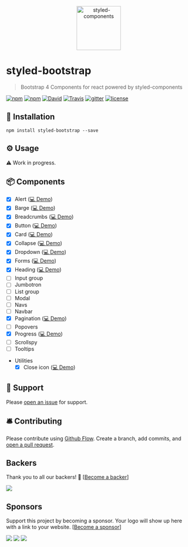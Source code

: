 <div align="center">
  <img src="https://raw.githubusercontent.com/xDae/styled-bootstrap/master/styled-logo.png" alt="styled-components" title="styled-components" width="120">
</div>

# styled-bootstrap
> Bootstrap 4 Components for react powered by styled-components

[![npm](https://img.shields.io/npm/dt/styled-bootstrap.svg)](https://www.npmjs.com/package/styled-bootstrap)
[![npm](https://img.shields.io/npm/v/styled-bootstrap.svg)](https://www.npmjs.com/package/styled-bootstrap)
[![David](https://img.shields.io/david/xDae/styled-bootstrap.svg)](https://david-dm.org/xDae/styled-bootstrap)
[![Travis](https://img.shields.io/travis/xDae/styled-bootstrap.svg)](https://travis-ci.org/xDae/styled-bootstrap)
[![gitter](https://badges.gitter.im/rollup/rollup.svg)](https://gitter.im/styled-bootstrap)
[![license](https://img.shields.io/github/license/mashape/apistatus.svg)](https://github.com/xDae/styled-bootstrap/blob/master/LICENSE)


## 🚀 Installation

```
npm install styled-bootstrap --save
```

## ⚙️ Usage

⚠️ Work in progress.

## 📦 Components
- [x] Alert ([💻 Demo](http://josemiguel.org/styled-bootstrap/?selectedKind=Alert))
- [x] Barge ([💻 Demo](http://josemiguel.org/styled-bootstrap/?selectedKind=Badge))
- [x] Breadcrumbs ([💻 Demo](http://josemiguel.org/styled-bootstrap/?selectedKind=Breadcrumb))
- [x] Button ([💻 Demo](http://josemiguel.org/styled-bootstrap/?selectedKind=Buttons))
- [x] Card ([💻 Demo](http://josemiguel.org/styled-bootstrap/?selectedKind=Card))
- [x] Collapse ([💻 Demo](http://josemiguel.org/styled-bootstrap/?selectedKind=Collapse))
- [x] Dropdown ([💻 Demo](http://josemiguel.org/styled-bootstrap/?selectedKind=Dropdown))
- [x] Forms ([💻 Demo](http://josemiguel.org/styled-bootstrap/?selectedKind=Forms))
- [x] Heading ([💻 Demo](http://josemiguel.org/styled-bootstrap/?selectedKind=Headings))
- [ ] Input group
- [ ] Jumbotron
- [ ] List group
- [ ] Modal
- [ ] Navs
- [ ] Navbar
- [x] Pagination ([💻 Demo](http://josemiguel.org/styled-bootstrap/?selectedKind=Pagination))
- [ ] Popovers
- [x] Progress ([💻 Demo](http://josemiguel.org/styled-bootstrap/?selectedKind=Progress))
- [ ] Scrollspy
- [ ] Tooltips 
- Utilities
  - [x] Close icon ([💻 Demo](http://josemiguel.org/styled-bootstrap/?selectedKind=CLoseIcon))

## 📖 Support

Please [open an issue](https://github.com/xDae/styled-bootstrap/issues/new) for support.

## 🛎 Contributing

Please contribute using [Github Flow](https://guides.github.com/introduction/flow/). Create a branch, add commits, and [open a pull request](https://github.com/xDae/styled-bootstrap/compare).

## Backers

Thank you to all our backers! 🙏 [[Become a backer](https://opencollective.com/parcel#backer)]

<a href="https://opencollective.com/styled-bootstrap#backers" target="_blank"><img src="https://opencollective.com/styled-bootstrap/backers.svg?width=890"></a>

## Sponsors

Support this project by becoming a sponsor. Your logo will show up here with a link to your website. [[Become a sponsor](https://opencollective.com/styled-bootstrap#sponsor)]

<a href="https://opencollective.com/styled-bootstrap/sponsor/0/website" target="_blank"><img src="https://opencollective.com/styled-bootstrap/sponsor/0/avatar.svg"></a>
<a href="https://opencollective.com/styled-bootstrap/sponsor/1/website" target="_blank"><img src="https://opencollective.com/styled-bootstrap/sponsor/1/avatar.svg"></a>
<a href="https://opencollective.com/styled-bootstrap/sponsor/2/website" target="_blank"><img src="https://opencollective.com/styled-bootstrap/sponsor/2/avatar.svg"></a>
